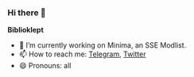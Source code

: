 ### Hi there 👋

**Biblioklept**

- 🔭 I’m currently working on Minima, an SSE Modlist.
- 📫 How to reach me: [Telegram](https://t.me/biblioklept), [Twitter](https://twitter.com/bookstealing)
- 😄 Pronouns: all

